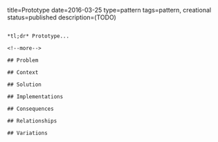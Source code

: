 title=Prototype
date=2016-03-25
type=pattern
tags=pattern, creational
status=published
description=(TODO)
~~~~~~

*tl;dr* Prototype...

<!--more-->

## Problem

## Context

## Solution

## Implementations

## Consequences

## Relationships

## Variations


